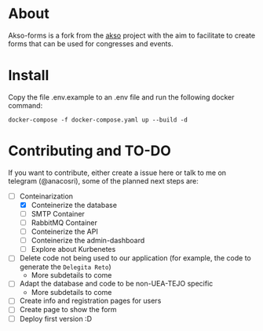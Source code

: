 # About 

Akso-forms is a fork from the [akso](https://akso.org) project with the aim to facilitate to create forms that can be used for congresses and events.

# Install

Copy the file .env.example to an .env file and run the following docker command:

```
docker-compose -f docker-compose.yaml up --build -d

```

# Contributing and TO-DO

If you want to contribute, either create a issue here or talk to me on telegram (@anacosri), some of the planned next steps are:

- [ ] Conteinarization
    - [X] Conteinerize the database
    - [ ] SMTP Container
    - [ ] RabbitMQ Container
    - [ ] Conteinerize the API
    - [ ] Conteinerize the admin-dashboard
    - [ ] Explore about Kurbenetes
- [ ] Delete code not being used to our application (for example, the code to generate the `Delegita Reto`)
    - More subdetails to come
- [ ] Adapt the database and code to be non-UEA-TEJO specific
    - More subdetails to come
- [ ] Create info and registration pages for users
- [ ] Create page to show the form
- [ ] Deploy first version :D
